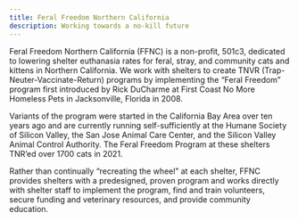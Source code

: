 ```yaml
---
title: Feral Freedom Northern California
description: Working towards a no-kill future
---
```


Feral Freedom Northern California (FFNC)  is a non-profit, 501c3, dedicated to lowering shelter euthanasia rates for feral, stray, and community cats and kittens in Northern California. We work with shelters to create TNVR (Trap-Neuter-Vaccinate-Return) programs by implementing the “Feral Freedom” program first introduced by Rick DuCharme at First Coast No More Homeless Pets in Jacksonville, Florida in 2008.

Variants of the program were started in the California Bay Area over ten years ago and are currently running self-sufficiently at the Humane Society of Silicon Valley, the San Jose Animal Care Center, and the Silicon Valley Animal Control Authority. The Feral Freedom Program at these shelters TNR’ed over 1700 cats in 2021. 

Rather than continually “recreating the wheel” at each shelter, FFNC provides shelters with a predesigned, proven program and works directly with shelter staff to implement the program, find and train volunteers, secure funding and veterinary resources, and provide community education. 
